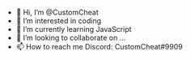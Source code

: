- 👋 Hi, I’m @CustomCheat
- 👀 I’m interested in coding
- 🌱 I’m currently learning JavaScript
- 💞️ I’m looking to collaborate on ...
- 📫 How to reach me Discord: CustomCheat#9909

